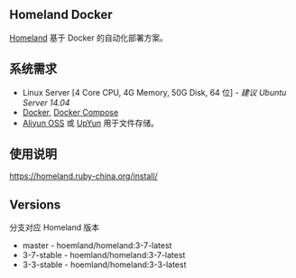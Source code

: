 Homeland Docker
-----------------

[Homeland](https://homeland.ruby-china.org/) 基于 Docker 的自动化部署方案。

## 系统需求

- Linux Server [4 Core CPU, 4G Memory, 50G Disk, 64 位] - _建议 Ubuntu Server 14.04_
- [Docker](https://www.docker.com/), [Docker Compose](https://docs.docker.com/compose/)
- [Aliyun OSS](https://www.aliyun.com/product/oss) 或 [UpYun](https://www.upyun.com) 用于文件存储。

## 使用说明

https://homeland.ruby-china.org/install/

## Versions

分支对应 Homeland 版本

- master - hoemland/homeland:3-7-latest
- 3-7-stable - hoemland/homeland:3-7-latest
- 3-3-stable - hoemland/homeland:3-3-latest
